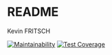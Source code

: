 # README 

Kevin FRITSCH

 
[![Maintainability](https://api.codeclimate.com/v1/badges/0009cb4b7a0ad6119ab0/maintainability)](https://codeclimate.com/github/KevinFritsch/backend/maintainability)  [![Test Coverage](https://api.codeclimate.com/v1/badges/0009cb4b7a0ad6119ab0/test_coverage)](https://codeclimate.com/github/KevinFritsch/backend/test_coverage)


